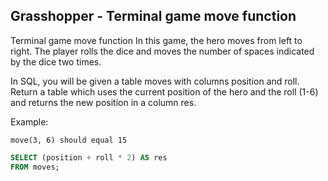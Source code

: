 ## Grasshopper - Terminal game move function

Terminal game move function
In this game, the hero moves from left to right. The player rolls the dice and moves the number of spaces indicated by the dice two times.

In SQL, you will be given a table moves with columns position and roll. Return a table which uses the current position of the hero and the roll (1-6) and returns the new position in a column res.

Example:
```
move(3, 6) should equal 15
```

```sql
SELECT (position + roll * 2) AS res 
FROM moves;
```  
